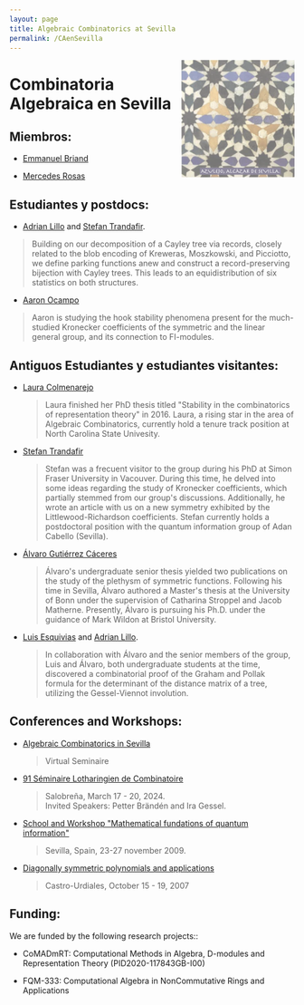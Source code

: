 ```yaml
---
layout: page
title: Algebraic Combinatorics at Sevilla
permalink: /CAenSevilla
---
```




<img src='azulejo.png' width='200' align='right' >

<H1> Combinatoria Algebraica en Sevilla </H1>



<H2> Miembros:</H2>

- [Emmanuel Briand](http://emmanuel.jean.briand.free.fr/)

- [Mercedes Rosas](https://mhrosas.github.io/)


<H2> Estudiantes y postdocs:</H2>

-  [Adrian Lillo](https://www.linkedin.com/in/adri%C3%A1n-lillo-pinto-1b1359180/) and [Stefan Trandafir](https://www.researchgate.net/profile/Stefan-Trandafir).
> Building on our decomposition of a Cayley tree via records,
> closely related to the blob encoding of Kreweras, Moszkowski,
> and Picciotto, we define parking functions anew and construct
>  a record-preserving bijection with Cayley trees. This leads
>  to an equidistribution of six statistics on both structures.

-  [Aaron Ocampo](https://www.linkedin.com/in/aar%C3%B3n-ocampo-amaya-b227ba310/?originalSubdomain=es)
  > Aaron is studying the hook stability phenomena present for the much-studied Kronecker coefficients of
  > the symmetric and the linear general group, and its
  >  connection to FI-modules.


<H2> Antiguos Estudiantes y estudiantes visitantes:</H2>

- [Laura Colmenarejo](https://sites.google.com/view/l-colmenarejo/home)
  > Laura finished her PhD thesis titled "Stability in the combinatorics of representation theory" in 2016. 
  > Laura, a rising star in the area of Algebraic Combinatorics,  currently hold a tenure track position at North Carolina State Univesity.

  
  
- [Stefan Trandafir](https://www.researchgate.net/profile/Stefan-Trandafir)
  > Stefan was a frecuent visitor to the group during
  >  his PhD at Simon Fraser University in Vacouver. During
  > this time, he delved into some ideas regarding the
  > study of Kronecker coefficients, which partially stemmed
  > from our group's discussions.
  > Additionally, he wrote an article with us on a new
  > symmetry exhibited by the Littlewood-Richardson
  > coefficients. Stefan currently holds a
  > postdoctoral position with the quantum information group of
  >  Adan Cabello (Sevilla).
  
- [Álvaro Gutiérrez Cáceres](https://sites.google.com/view/gutierrez-caceres/)

  > Álvaro's undergraduate senior thesis yielded two
  > publications on the study of the plethysm of
  > symmetric functions. Following his time in
  >  Sevilla, Álvaro authored a Master's thesis at the
  > University of Bonn under the supervision of Catharina
  > Stroppel and Jacob Matherne. Presently, Álvaro is pursuing
  >  his Ph.D. under the guidance of Mark Wildon at
  > Bristol University.

- [Luis Esquivias](https://www.linkedin.com/in/luis-esquivias-quintero-60214a264/) and [Adrian Lillo](https://www.linkedin.com/in/adri%C3%A1n-lillo-pinto-1b1359180/).
  > In collaboration with Álvaro and the senior members of the group,
  > Luis and Álvaro, both undergraduate students at the time,
  > discovered a combinatorial proof of the Graham and Pollak formula
  > for the determinant of the distance matrix of a tree, utilizing
  >  the Gessel-Viennot involution.


<H2> Conferences and Workshops:</H2>

- [Algebraic Combinatorics in Sevilla](https://personal.us.es/mrosas/combinatoria_algebraica_en_Sevilla/)
   > Virtual Seminaire

- [91 Séminaire Lotharingien de Combinatoire](https://gestioneventos.us.es/slc91-seminaire-lotharingien-de-combinatoire-91)
   > Salobreña, March 17 - 20, 2024.\
   > Invited Speakers: Petter Brändén and Ira Gessel.
  
- [School and Workshop "Mathematical fundations of quantum information"](https://congreso.us.es/enredo2009/Welcome.html)
   >Sevilla, Spain, 23-27 november 2009. 

- [Diagonally symmetric polynomials and applications](https://congreso.us.es/dsym/)
   >Castro-Urdiales, October 15 - 19, 2007


 <H2> Funding:</H2>


We are funded by the following research projects::


 - CoMADmRT: Computational Methods in Algebra, D-modules and Representation Theory (PID2020-117843GB-I00)
 
 - FQM-333: Computational Algebra in NonCommutative Rings and Applications
